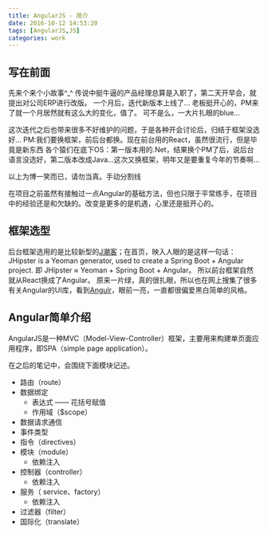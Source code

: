 ```yaml
---
title: AngularJS - 简介
date: 2016-10-12 14:53:20
tags: [AngularJS,JS]
categories: work
---
```


## 写在前面
先来个来个小故事^_^
传说中挺牛逼的产品经理总算是入职了，第二天开早会，就提出对公司ERP进行改版。
一个月后，迭代新版本上线了...
老板挺开心的，PM来了就一个月居然就有这么大的变化，值了。
可不是么，一大片扎眼的blue...

这次迭代之后也带来很多不好维护的问题，于是各种开会讨论后，归结于框架没选好...
PM:我们要换框架，前后台都换。现在前台用的React，虽然很流行，但是毕竟是新东西
各个猿们在底下OS：第一版本用的.Net，结果换个PM了后，说后台语言没选好，第二版本改成Java...这次又换框架，明年又是要重复今年的节奏啊...

<!-- more -->

以上为博一笑而已，请勿当真。手动分割线

在项目之前虽然有接触过一点Angular的基础方法，但也只限于平常练手，在项目中的经验还是和欠缺的。改变是更多的是机遇，心里还是挺开心的。

## 框架选型
后台框架选用的是比较新型的[J潮客](https://jhipster.github.io/)；在首页，映入人眼的是这样一句话：JHipster is a Yeoman generator, used to create a Spring Boot + Angular project. 即 JHipster ≈ Yeoman + Spring Boot + Angular。 所以前台框架自然就从React换成了Angular。
原来一片绿，真的很扎眼，所以也在网上搜集了很多有关Angular的UI库，看到[Angulr](http://flatfull.com/themes/angulr/html/index.html)，眼前一亮，一直都很偏爱黑白简单的风格。

## Angular简单介绍
AngularJS是一种MVC（Model-View-Controller）框架，主要用来构建单页面应用程序，即SPA（simple page application）。

在之后的笔记中，会围绕下面模块记述。

- 路由（route）
- 数据绑定
    - 表达式 —— 花括号赋值
    - 作用域（$scope） 
- 数据请求通信
- 事件类型
- 指令（directives）
- 模块（module）
    - 依赖注入
- 控制器（controller）
    - 依赖注入
- 服务（ service、factory）
    - 依赖注入
- 过滤器（filter） 
- 国际化（translate）
